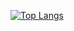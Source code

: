 [![Top Langs](https://github-readme-stats.vercel.app/api/top-langs/?username=SatapasT&layout=donut&hide=Mathematica,HTML,Shaderlab,HLSL,PowerShell,Shell,CSS,Dockerfile&size_weight=0.5&count_weight=0.95)](https://github.com/SatapasT/github-readme-stats)
